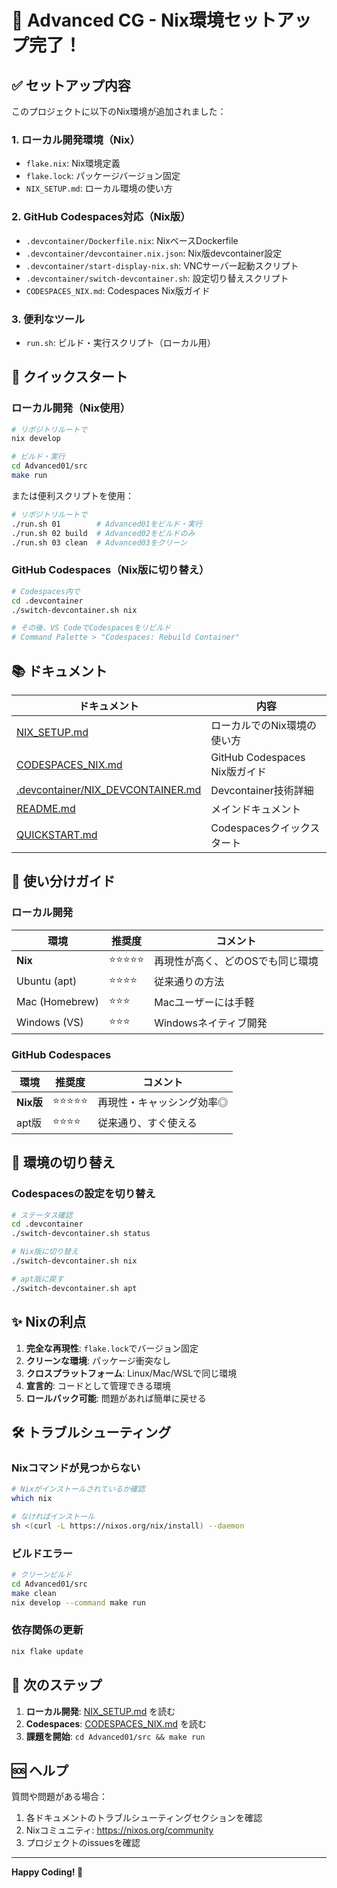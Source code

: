 # 🎨 Advanced CG - Nix環境セットアップ完了！

## ✅ セットアップ内容

このプロジェクトに以下のNix環境が追加されました：

### 1. ローカル開発環境（Nix）
- `flake.nix`: Nix環境定義
- `flake.lock`: パッケージバージョン固定
- `NIX_SETUP.md`: ローカル環境の使い方

### 2. GitHub Codespaces対応（Nix版）
- `.devcontainer/Dockerfile.nix`: NixベースDockerfile
- `.devcontainer/devcontainer.nix.json`: Nix版devcontainer設定
- `.devcontainer/start-display-nix.sh`: VNCサーバー起動スクリプト
- `.devcontainer/switch-devcontainer.sh`: 設定切り替えスクリプト
- `CODESPACES_NIX.md`: Codespaces Nix版ガイド

### 3. 便利なツール
- `run.sh`: ビルド・実行スクリプト（ローカル用）

## 🚀 クイックスタート

### ローカル開発（Nix使用）

```bash
# リポジトリルートで
nix develop

# ビルド・実行
cd Advanced01/src
make run
```

または便利スクリプトを使用：

```bash
# リポジトリルートで
./run.sh 01        # Advanced01をビルド・実行
./run.sh 02 build  # Advanced02をビルドのみ
./run.sh 03 clean  # Advanced03をクリーン
```

### GitHub Codespaces（Nix版に切り替え）

```bash
# Codespaces内で
cd .devcontainer
./switch-devcontainer.sh nix

# その後、VS CodeでCodespacesをリビルド
# Command Palette > "Codespaces: Rebuild Container"
```

## 📚 ドキュメント

| ドキュメント | 内容 |
|-------------|------|
| [NIX_SETUP.md](NIX_SETUP.md) | ローカルでのNix環境の使い方 |
| [CODESPACES_NIX.md](CODESPACES_NIX.md) | GitHub Codespaces Nix版ガイド |
| [.devcontainer/NIX_DEVCONTAINER.md](.devcontainer/NIX_DEVCONTAINER.md) | Devcontainer技術詳細 |
| [README.md](README.md) | メインドキュメント |
| [QUICKSTART.md](QUICKSTART.md) | Codespacesクイックスタート |

## 🎯 使い分けガイド

### ローカル開発

| 環境 | 推奨度 | コメント |
|------|--------|----------|
| **Nix** | ⭐⭐⭐⭐⭐ | 再現性が高く、どのOSでも同じ環境 |
| Ubuntu (apt) | ⭐⭐⭐⭐ | 従来通りの方法 |
| Mac (Homebrew) | ⭐⭐⭐ | Macユーザーには手軽 |
| Windows (VS) | ⭐⭐⭐ | Windowsネイティブ開発 |

### GitHub Codespaces

| 環境 | 推奨度 | コメント |
|------|--------|----------|
| **Nix版** | ⭐⭐⭐⭐⭐ | 再現性・キャッシング効率◎ |
| apt版 | ⭐⭐⭐⭐ | 従来通り、すぐ使える |

## 🔄 環境の切り替え

### Codespacesの設定を切り替え

```bash
# ステータス確認
cd .devcontainer
./switch-devcontainer.sh status

# Nix版に切り替え
./switch-devcontainer.sh nix

# apt版に戻す
./switch-devcontainer.sh apt
```

## ✨ Nixの利点

1. **完全な再現性**: `flake.lock`でバージョン固定
2. **クリーンな環境**: パッケージ衝突なし
3. **クロスプラットフォーム**: Linux/Mac/WSLで同じ環境
4. **宣言的**: コードとして管理できる環境
5. **ロールバック可能**: 問題があれば簡単に戻せる

## 🛠️ トラブルシューティング

### Nixコマンドが見つからない

```bash
# Nixがインストールされているか確認
which nix

# なければインストール
sh <(curl -L https://nixos.org/nix/install) --daemon
```

### ビルドエラー

```bash
# クリーンビルド
cd Advanced01/src
make clean
nix develop --command make run
```

### 依存関係の更新

```bash
nix flake update
```

## 📝 次のステップ

1. **ローカル開発**: [NIX_SETUP.md](NIX_SETUP.md) を読む
2. **Codespaces**: [CODESPACES_NIX.md](CODESPACES_NIX.md) を読む
3. **課題を開始**: `cd Advanced01/src && make run`

## 🆘 ヘルプ

質問や問題がある場合：
1. 各ドキュメントのトラブルシューティングセクションを確認
2. Nixコミュニティ: https://nixos.org/community
3. プロジェクトのissuesを確認

---

**Happy Coding! 🎨**
